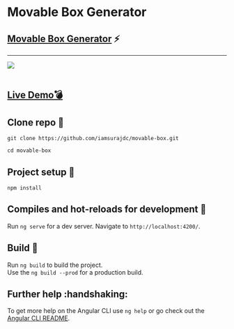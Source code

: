 # Movable Box Generator

## [Movable Box Generator](https://movablebox.netlify.app/) :zap: 

---
<img align='center' class="center" src="https://media.giphy.com/media/FgTyJhLSK8W54dzcdL/giphy.gif">
</br>

</br>

## [Live Demo:bomb:](https://movablebox.netlify.app/)

## Clone repo :seedling:
```
git clone https://github.com/iamsurajdc/movable-box.git
```
```
cd movable-box
```

## Project setup :seedling:
```
npm install
```

## Compiles and hot-reloads for development :large_blue_circle:

Run `ng serve` for a dev server. Navigate to `http://localhost:4200/`.

## Build :large_blue_circle:

Run `ng build` to build the project.
</br>
Use the `ng build --prod` for a production build.


## Further help :handshaking:

To get more help on the Angular CLI use `ng help` or go check out the [Angular CLI README](https://github.com/angular/angular-cli/blob/master/README.md).
